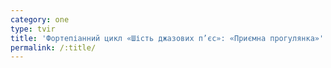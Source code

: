 ```yaml
---
category: one
type: tvir
title: 'Фортепіанний цикл «Шість джазових п’єс»: «Приємна прогулянка»'
permalink: /:title/
---
```


